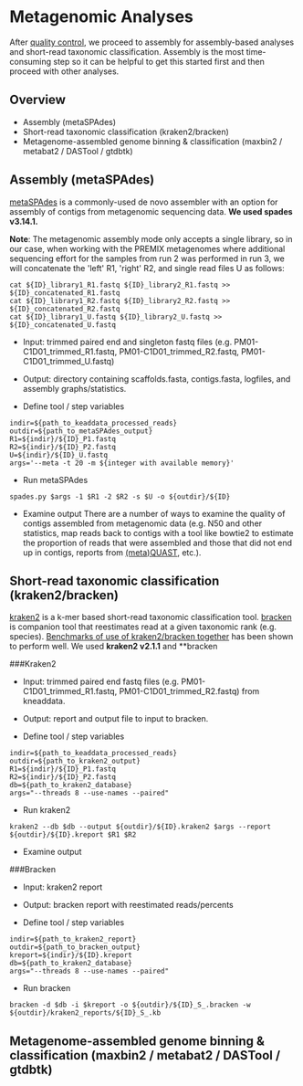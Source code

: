 # Metagenomic Analyses

After [quality control](quality-control.md), we proceed to assembly for assembly-based analyses and short-read taxonomic classification.
Assembly is the most time-consuming step so it can be helpful to get this started first and then proceed with other analyses.

## Overview
- Assembly (metaSPAdes)
- Short-read taxonomic classification (kraken2/bracken)
- Metagenome-assembled genome binning & classification (maxbin2 / metabat2 / DASTool / gtdbtk)

## Assembly (metaSPAdes)

[metaSPAdes](https://github.com/ablab/spades) is a commonly-used de novo assembler with an option for assembly of contigs from metagenomic sequencing data. **We used spades v3.14.1.**

**Note**: The metagenomic assembly mode only accepts a single library, so in our case, when working with the PREMIX metagenomes where additional sequencing effort for the samples from run 2 was performed in run 3, we will concatenate the 'left' R1, 'right' R2, and single read files U as follows:

```console
cat ${ID}_library1_R1.fastq ${ID}_library2_R1.fastq >> ${ID}_concatenated_R1.fastq
cat ${ID}_library1_R2.fastq ${ID}_library2_R2.fastq >> ${ID}_concatenated_R2.fastq
cat ${ID}_library1_U.fastq ${ID}_library2_U.fastq >> ${ID}_concatenated_U.fastq
```

- Input: trimmed paired end and singleton fastq files (e.g. PM01-C1D01_trimmed_R1.fastq, 
PM01-C1D01_trimmed_R2.fastq, PM01-C1D01_trimmed_U.fastq)
- Output: directory containing scaffolds.fasta, contigs.fasta, logfiles, and assembly graphs/statistics.

- Define tool / step variables
```console
indir=${path_to_keaddata_processed_reads}
outdir=${path_to_metaSPAdes_output}
R1=${indir}/${ID}_P1.fastq
R2=${indir}/${ID}_P2.fastq
U=${indir}/${ID}_U.fastq
args='--meta -t 20 -m ${integer with available memory}'
```

- Run metaSPAdes
```console
spades.py $args -1 $R1 -2 $R2 -s $U -o ${outdir}/${ID}
```

- Examine output
There are a number of ways to examine the quality of contigs assembled from metagenomic data (e.g. N50 and other statistics, map reads back to contigs with a tool like bowtie2 to estimate the proportion of reads that were assembled and those that did not end up in contigs, reports from [(meta)QUAST](http://quast.sourceforge.net/metaquast.html), etc.). 

## Short-read taxonomic classification (kraken2/bracken)

[kraken2](https://github.com/DerrickWood/kraken2) is a k-mer based short-read taxonomic classification tool. [bracken](https://github.com/jenniferlu717/Bracken) is companion tool that reestimates read at a given taxonomic rank (e.g. species). [Benchmarks of use of kraken2/bracken together](https://doi.org/10.1016/j.cell.2019.07.010) has been shown to perform well. We used **kraken2 v2.1.1** and **bracken

###Kraken2
- Input: trimmed paired end fastq files (e.g. PM01-C1D01_trimmed_R1.fastq, 
PM01-C1D01_trimmed_R2.fastq) from kneaddata.
- Output: report and output file to input to bracken.

- Define tool / step variables
```console
indir=${path_to_keaddata_processed_reads}
outdir=${path_to_kraken2_output}
R1=${indir}/${ID}_P1.fastq
R2=${indir}/${ID}_P2.fastq
db=${path_to_kraken2_database}
args="--threads 8 --use-names --paired"
```

- Run kraken2
```console
kraken2 --db $db --output ${outdir}/${ID}.kraken2 $args --report ${outdir}/${ID}.kreport $R1 $R2
```

- Examine output

###Bracken
- Input: kraken2 report
- Output: bracken report with reestimated reads/percents

- Define tool / step variables
```console
indir=${path_to_kraken2_report}
outdir=${path_to_bracken_output}
kreport=${indir}/${ID}.kreport
db=${path_to_kraken2_database}
args="--threads 8 --use-names --paired"
```

- Run bracken
```console
bracken -d $db -i $kreport -o ${outdir}/${ID}_S_.bracken -w ${outdir}/kraken2_reports/${ID}_S_.kb
```

## Metagenome-assembled genome binning & classification (maxbin2 / metabat2 / DASTool / gtdbtk)
